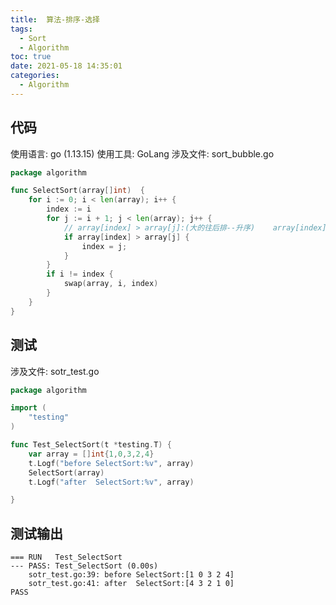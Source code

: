 ```yaml
---
title:  算法-排序-选择
tags:
  - Sort
  - Algorithm
toc: true
date: 2021-05-18 14:35:01
categories:
  - Algorithm
---
```


## 代码

使用语言: go (1.13.15)
使用工具: GoLang
涉及文件: sort_bubble.go


```go
package algorithm

func SelectSort(array[]int)  {
	for i := 0; i < len(array); i++ {
		index := i
		for j := i + 1; j < len(array); j++ {
			// array[index] > array[j]:(大的往后排--升序)    array[index] < array[j]:(小的往后排--降序)
			if array[index] > array[j] {
				index = j;
			}
		}
		if i != index {
			swap(array, i, index)
		}
	}
}
```

## 测试

涉及文件: sotr_test.go

```go
package algorithm

import (
	"testing"
)

func Test_SelectSort(t *testing.T) {
	var array = []int{1,0,3,2,4}
	t.Logf("before SelectSort:%v", array)
	SelectSort(array)
	t.Logf("after  SelectSort:%v", array)

}
```

## 测试输出

```shell
=== RUN   Test_SelectSort
--- PASS: Test_SelectSort (0.00s)
    sotr_test.go:39: before SelectSort:[1 0 3 2 4]
    sotr_test.go:41: after  SelectSort:[4 3 2 1 0]
PASS
```